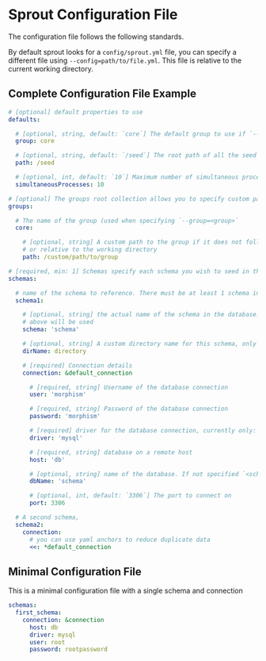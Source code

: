 # Sprout Configuration File

The configuration file follows the following standards.

By default sprout looks for a `config/sprout.yml` file, you can specify a different file
using `--config=path/to/file.yml`. This file is relative to the current working directory.

## Complete Configuration File Example

```yaml
# [optional] default properties to use
defaults:

  # [optional, string, default: `core`] The default group to use if `--group` is not specified
  group: core

  # [optional, string, default: `/seed`] The root path of all the seed data
  path: /seed

  # [optional, int, default: `10`] Maximum number of simultaneous processes to run at a time
  simultaneousProcesses: 10

# [optional] The groups root collection allows you to specify custom paths for an individual group
groups:

  # The name of the group (used when specifying `--group=<group>`
  core:

    # [optional, string] A custom path to the group if it does not follow the `/root/group/` hierarchy. This is absolute
    # or relative to the working directory
    path: /custom/path/to/group

# [required, min: 1] Schemas specify each schema you wish to seed in the database and their connection information
schemas:

  # name of the schema to reference. There must be at least 1 schema in the configuration file
  schema1:

    # [optional, string] the actual name of the schema in the database. If not specified, the schema name from
    # above will be used
    schema: 'schema'

    # [optional, string] A custom directory name for this schema, only required if it is different from the `schema` value
    dirName: directory

    # [required] Connection details
    connection: &default_connection

      # [required, string] Username of the database connection
      user: 'morphism'

      # [required, string] Password of the database connection
      password: 'morphism'

      # [required] driver for the database connection, currently only: `mysql` is supported
      driver: 'mysql'

      # [required, string] database on a remote host
      host: 'db'

      # [optional, string] name of the database. If not specified `<schema>` will be used
      dbName: 'schema'

      # [optional, int, default: `3306`] The port to connect on
      port: 3306

  # A second schema,
  schema2:
    connection:
      # you can use yaml anchors to reduce duplicate data
      <<: *default_connection
```

## Minimal Configuration File

This is a minimal configuration file with a single schema and connection

```yaml
schemas:
  first_schema:
    connection: &connection
      host: db
      driver: mysql
      user: root
      password: rootpassword
```
